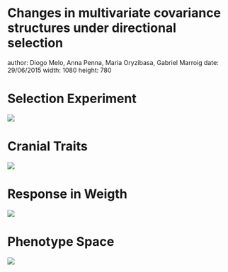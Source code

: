 Changes in multivariate covariance structures under directional selection
========================================================
author: Diogo Melo, Anna Penna, Maria Oryzibasa, Gabriel Marroig
date: 29/06/2015
width: 1080
height: 780


Selection Experiment
========================================================

![](./md/experiment.png)


Cranial Traits
========================================================

![](./md/Fig3.jpg)

Response in Weigth
========================================================

![](./md/p49_plot.png)

Phenotype Space
========================================================

![](./md/cv_plot_12.png)
